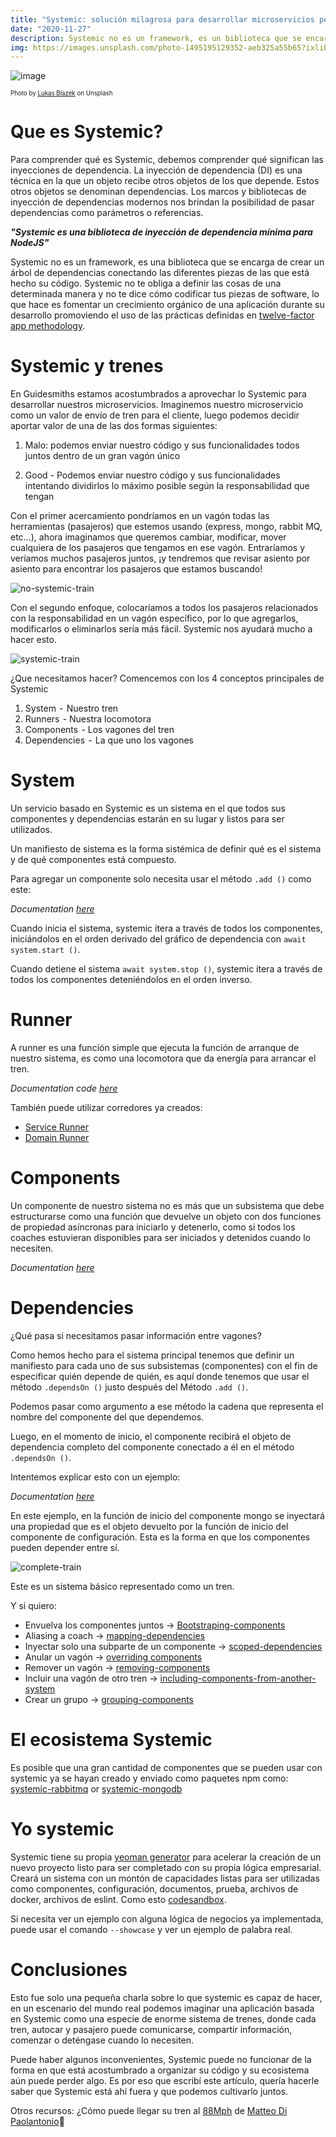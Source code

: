 ```yaml
---
title: "Systemic: solución milagrosa para desarrollar microservicios perfectos en Node.JS"
date: "2020-11-27"
description: Systemic no es un framework, es un biblioteca que se encarga de crear un árbol de dependencias conectando las diferentes piezas de las que está hecho su código.
img: https://images.unsplash.com/photo-1495195129352-aeb325a55b65?ixlib=rb-1.2.1&ixid=MnwxMjA3fDB8MHxzZWFyY2h8MTN8fG1pbmltYWwlMjBiYWNrZ3JvdW5kfGVufDB8fDB8fA%3D%3D&auto=format&fit=crop&w=500&q=60
---
```


![image](https://images.unsplash.com/photo-1495195129352-aeb325a55b65?ixlib=rb-1.2.1&ixid=MnwxMjA3fDB8MHxzZWFyY2h8MTN8fG1pbmltYWwlMjBiYWNrZ3JvdW5kfGVufDB8fDB8fA%3D%3D&auto=format&fit=crop&w=500&q=60)

<sub><sup>Photo by [Lukas Blazek](https://unsplash.com/@goumbik) on Unsplash<sub><sup>

# Que es Systemic?

Para comprender qué es Systemic, debemos comprender qué significan las inyecciones de dependencia. La inyección de dependencia (DI) es una técnica en la que un objeto recibe otros objetos de los que depende. Estos otros objetos se denominan dependencias. Los marcos y bibliotecas de inyección de dependencias modernos nos brindan la posibilidad de pasar dependencias como parámetros o referencias.

**_"Systemic es una biblioteca de inyección de dependencia mínima para NodeJS"_**

Systemic no es un framework, es una biblioteca que se encarga de crear un árbol de dependencias conectando las diferentes piezas de las que está hecho su código. Systemic no te obliga a definir las cosas de una determinada manera y no te dice cómo codificar tus piezas de software, lo que hace es fomentar un crecimiento orgánico de una aplicación durante su desarrollo promoviendo el uso de las prácticas definidas en [twelve-factor app methodology](https://12factor.net/).

# Systemic y trenes
En Guidesmiths estamos acostumbrados a aprovechar lo Systemic para desarrollar nuestros microservicios. Imaginemos nuestro microservicio como un valor de envío de tren para el cliente, luego podemos decidir aportar valor de una de las dos formas siguientes:

1. Malo: podemos enviar nuestro código y sus funcionalidades todos juntos dentro de un gran vagón único

2. Good - Podemos enviar nuestro código y sus funcionalidades intentando dividirlos lo máximo posible según la responsabilidad que tengan

Con el primer acercamiento pondríamos en un vagón todas las herramientas (pasajeros) que estemos usando (express, mongo, rabbit MQ, etc…), ahora imaginamos que queremos cambiar, modificar, mover cualquiera de los pasajeros que tengamos en ese vagón. Entraríamos y veríamos muchos pasajeros juntos, ¡y tendremos que revisar asiento por asiento para encontrar los pasajeros que estamos buscando!

![no-systemic-train](https://dev-to-uploads.s3.amazonaws.com/i/9i8kmll0a82zmqigz4mj.jpg)

Con el segundo enfoque, colocaríamos a todos los pasajeros relacionados con la responsabilidad en un vagón específico, por lo que agregarlos, modificarlos o eliminarlos sería más fácil. Systemic nos ayudará mucho a hacer esto.

![systemic-train](https://dev-to-uploads.s3.amazonaws.com/i/10jh2qgind4vbtssutyk.jpg)

¿Que necesitamos hacer? Comencemos con los 4 conceptos principales de Systemic

1. System  -  Nuestro tren
2. Runners  - Nuestra locomotora
3. Components  - Los vagones del tren
4. Dependencies  -  La que uno los vagones

# System
Un servicio basado en Systemic es un sistema en el que todos sus componentes y dependencias estarán en su lugar y listos para ser utilizados.

Un manifiesto de sistema es la forma sistémica de definir qué es el sistema y de qué componentes está compuesto.

Para agregar un componente solo necesita usar el método `.add ()` como este:

*Documentation [here](https://guidesmiths.github.io/systemic/#/?id=define-the-system)*

Cuando inicia el sistema, systemic itera a través de todos los componentes, iniciándolos en el orden derivado del gráfico de dependencia con `await system.start ()`.

Cuando detiene el sistema `await system.stop ()`, systemic itera a través de todos los componentes deteniéndolos en el orden inverso.

# Runner

A runner es una función simple que ejecuta la función de arranque de nuestro sistema, es como una locomotora que da energía para arrancar el tren.

*Documentation code [here](https://guidesmiths.github.io/systemic/#/?id=runners)*

También puede utilizar corredores ya creados:

- [Service Runner](https://github.com/guidesmiths/systemic-service-runner)
- [Domain Runner](https://github.com/guidesmiths/systemic-domain-runner)

# Components

Un componente de nuestro sistema no es más que un subsistema que debe estructurarse como una función que devuelve un objeto con dos funciones de propiedad asíncronas para iniciarlo y detenerlo, como si todos los coaches estuvieran disponibles para ser iniciados y detenidos cuando lo necesiten.

*Documentation [here](https://guidesmiths.github.io/systemic/#/?id=components)*

# Dependencies

¿Qué pasa si necesitamos pasar información entre vagones?

Como hemos hecho para el sistema principal tenemos que definir un manifiesto para cada uno de sus subsistemas (componentes) con el fin de especificar quién depende de quién, es aquí donde tenemos que usar el método `.dependsOn ()` justo después del Método `.add ()`.

Podemos pasar como argumento a ese método la cadena que representa el nombre del componente del que dependemos.

Luego, en el momento de inicio, el componente recibirá el objeto de dependencia completo del componente conectado a él en el método `.dependsOn ()`.

Intentemos explicar esto con un ejemplo:

*Documentation [here](https://guidesmiths.github.io/systemic/#/?id=dependencies)*

En este ejemplo, en la función de inicio del componente mongo se inyectará una propiedad que es el objeto devuelto por la función de inicio del componente de configuración. Esta es la forma en que los componentes pueden depender entre sí.

![complete-train](https://dev-to-uploads.s3.amazonaws.com/i/2bukl6rn8hey0de5ubfh.jpg)

Este es un sistema básico representado como un tren.

Y si quiero:
- Envuelva los componentes juntos → [Bootstraping-components](https://guidesmiths.github.io/systemic/#/?id=bootstraping-components)
- Aliasing a coach → [mapping-dependencies](https://guidesmiths.github.io/systemic/#/?id=mapping-dependencies)
- Inyectar solo una subparte de un componente → [scoped-dependencies](https://guidesmiths.github.io/systemic/#/?id=scoped-dependencies)
- Anular un vagón → [overriding components](https://guidesmiths.github.io/systemic/#/?id=overriding-components)
- Remover un vagón → [removing-components](https://guidesmiths.github.io/systemic/#/?id=removing-components)
- Incluir una vagón de otro tren → [including-components-from-another-system](https://guidesmiths.github.io/systemic/#/?id=including-components-from-another-system)
- Crear un grupo → [grouping-components](https://guidesmiths.github.io/systemic/#/?id=grouping-components)

# El ecosistema Systemic
Es posible que una gran cantidad de componentes que se pueden usar con systemic ya se hayan creado y enviado como paquetes npm como: [systemic-rabbitmq](https://www.npmjs.com/package/systemic-rabbitmq) or [systemic-mongodb](https://www.npmjs.com/package/systemic-mongodb)

# Yo systemic
Systemic tiene su propia [yeoman generator](https://github.com/guidesmiths/generator-systemic) para acelerar la creación de un nuevo proyecto listo para ser completado con su propia lógica empresarial. Creará un sistema con un montón de capacidades listas para ser utilizadas como componentes, configuración, documentos, prueba, archivos de docker, archivos de eslint. Como esto [codesandbox](https://codesandbox.io/s/zen-thunder-0uuqj?file=/index.js).

Si necesita ver un ejemplo con alguna lógica de negocios ya implementada, puede usar el comando `--showcase` y ver un ejemplo de palabra real.

# Conclusiones
Esto fue solo una pequeña charla sobre lo que systemic es capaz de hacer, en un escenario del mundo real podemos imaginar una aplicación basada en Systemic como una especie de enorme sistema de trenes, donde cada tren, autocar y pasajero puede comunicarse, compartir información, comenzar o deténgase cuando lo necesiten.

Puede haber algunos inconvenientes, Systemic puede no funcionar de la forma en que está acostumbrado a organizar su código y su ecosistema aún puede perder algo. Es por eso que escribí este artículo, quería hacerle saber que Systemic está ahí fuera y que podemos cultivarlo juntos.

Otros recursos:
¿Cómo puede llegar su tren al [88Mph](https://matteodipaolo.github.io/Reaching88MphWithSystemic/#/) de [Matteo Di Paolantonio](https://dev.to/matteodipaolo)🚆
